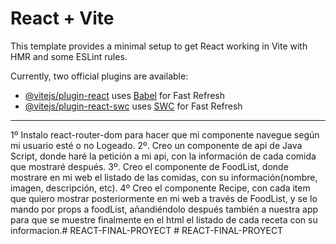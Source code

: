 # React + Vite

This template provides a minimal setup to get React working in Vite with HMR and some ESLint rules.

Currently, two official plugins are available:

- [@vitejs/plugin-react](https://github.com/vitejs/vite-plugin-react/blob/main/packages/plugin-react/README.md) uses [Babel](https://babeljs.io/) for Fast Refresh
- [@vitejs/plugin-react-swc](https://github.com/vitejs/vite-plugin-react-swc) uses [SWC](https://swc.rs/) for Fast Refresh

______________________________________________________

1º Instalo react-router-dom para hacer que mi componente navegue según mi usuario esté o no Logeado. 
2º. Creo un componente de api de Java Script, donde haré la petición a mi api, con la información de cada comida que mostraré después.
3º. Creo el componente de FoodList, donde mostrare en mi web el listado de las comidas, con su información(nombre, imagen, descripción, etc).
4º Creo el componente Recipe, con cada item que quiero mostrar posteriormente en mi web a través de FoodList, y se lo mando por props a foodList, añandiéndolo después también a nuestra app para que se muestre finalmente en el html el listado de cada receta con su informacion.#   R E A C T - F I N A L - P R O Y E C T  
 #   R E A C T - F I N A L - P R O Y E C T  
 